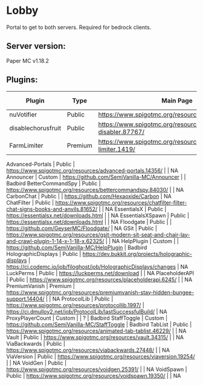 # Lobby

Portal to get to both servers. Required for bedrock clients.

## Server version:

Paper MC v1.18.2

## Plugins:

Plugin                      |   Type   |  Main Page  | Dev Build | Maintainer
--------------------------- | -------- | ----------- | --------- | -------------
nuVotifier                  | Public   | https://www.spigotmc.org/resources/nuvotifier.13449/ | | NA
disablechorusfruit          | Public   | https://www.spigotmc.org/resources/chorus-fruit-disabler.87767/ | | NA
FarmLimiter                 | Premium  | https://www.spigotmc.org/resources/farm-limiter.1419/ | | NA

Advanced-Portals            | Public   | https://www.spigotmc.org/resources/advanced-portals.14356/ | | NA
Announcer                   | Custom   | https://github.com/SemiVanilla-MC/Announcer | | Badbird
BetterCommandSpy            | Public   | https://www.spigotmc.org/resources/bettercommandspy.84030/ | | NA
CarbonChat                  | Public   | | https://github.com/Hexaoxide/Carbon | NA
ChatFilter                  | Public   | https://www.spigotmc.org/resources/chatfilter-filter-chat-signs-books-and-anvils.81652/ | | NA
EssentialsX                 | Public   | https://essentialsx.net/downloads.html | | NA
EssentialsXSpawn            | Public   | https://essentialsx.net/downloads.html | | NA
Floodgate                   | Public   | | https://github.com/GeyserMC/Floodgate/ | NA
GSit                        | Public   | https://www.spigotmc.org/resources/gsit-modern-sit-seat-and-chair-lay-and-crawl-plugin-1-14-x-1-18-x.62325/ | | NA
HelpPlugin                  | Custom   | | https://github.com/SemiVanilla-MC/HelpPlugin | Badbird
HolographicDisplays         | Public   | https://dev.bukkit.org/projects/holographic-displays | https://ci.codemc.io/job/filoghost/job/HolographicDisplays/changes | NA
LuckPerms                   | Public   | https://luckperms.net/download | | NA
PlaceholderAPI              | Public   | https://www.spigotmc.org/resources/placeholderapi.6245/ | | NA
PremiumVanish               | Premium  | https://www.spigotmc.org/resources/premiumvanish-stay-hidden-bungee-support.14404/ | | NA
ProtocolLib                 | Public   | https://www.spigotmc.org/resources/protocollib.1997/ | https://ci.dmulloy2.net/job/ProtocolLib/lastSuccessfulBuild/ | NA
ProxyPlayerCount            | Custom   | | ? | Badbird
StaffToggle                 | Custom   | https://github.com/SemiVanilla-MC/StaffToggle | Badbird
TabList                     | Public   | https://www.spigotmc.org/resources/animated-tab-tablist.46229/ | | NA
Vault                       | Public   | https://www.spigotmc.org/resources/vault.34315/ | | NA
ViaBackwards                | Public   | https://www.spigotmc.org/resources/viabackwards.27448/ | | NA
ViaVersion                  | Public   | https://www.spigotmc.org/resources/viaversion.19254/ | | NA
VoidGen                     | Public   | https://www.spigotmc.org/resources/voidgen.25391/ | | NA
VoidSpawn                   | Public   | https://www.spigotmc.org/resources/voidspawn.19350/ | | NA
